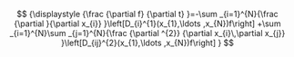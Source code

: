 $$
    {\displaystyle 
    {\frac
    {\partial f}
    {\partial t}
    }=-\sum _{i=1}^{N}{\frac
            {\partial }{\partial x_{i}}
            }\left[D_{i}^{1}(x_{1},\ldots ,x_{N})f\right]
            +\sum _{i=1}^{N}\sum _{j=1}^{N}{\frac {\partial ^{2}}
            {\partial x_{i}\,\partial x_{j}}
            }\left[D_{ij}^{2}(x_{1},\ldots ,x_{N})f\right]
    }
$$